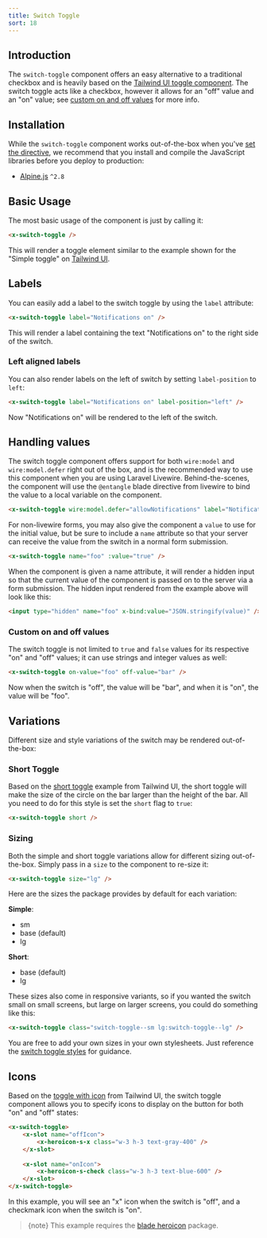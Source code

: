 ```yaml
---
title: Switch Toggle
sort: 18
---
```


## Introduction

The `switch-toggle` component offers an easy alternative to a traditional checkbox and is heavily based on
the [Tailwind UI toggle component](https://tailwindui.com/components/application-ui/forms/toggles). The
switch toggle acts like a checkbox, however it allows for an "off" value and an "on" value; see [custom on and off values](#custom-on-and-off-values)
for more info.

## Installation

While the `switch-toggle` component works out-of-the-box when you've [set the directive](/docs/laravel-form-components/v3/installation#directives),
we recommend that you install and compile the JavaScript libraries before you deploy to production:

- [Alpine.js](https://github.com/alpinejs/alpine) `^2.8`

## Basic Usage

The most basic usage of the component is just by calling it:

```html
<x-switch-toggle />
```

This will render a toggle element similar to the example shown for the "Simple toggle" on [Tailwind UI](https://tailwindui.com/components/application-ui/forms/toggles).

## Labels

You can easily add a label to the switch toggle by using the `label` attribute:

```html
<x-switch-toggle label="Notifications on" />
```

This will render a label containing the text "Notifications on" to the right side of the switch.

### Left aligned labels

You can also render labels on the left of switch by setting `label-position` to `left`:

```html
<x-switch-toggle label="Notifications on" label-position="left" />
```

Now "Notifications on" will be rendered to the left of the switch.

## Handling values

The switch toggle component offers support for both `wire:model` and `wire:model.defer` right out of the box, and is the recommended way
to use this component when you are using Laravel Livewire. Behind-the-scenes, the component will use the `@entangle` blade directive
from livewire to bind the value to a local variable on the component.

```html
<x-switch-toggle wire:model.defer="allowNotifications" label="Notifications on" />
```

For non-livewire forms, you may also give the component a `value` to use for the initial value, but be sure to include a `name` attribute so that your server
can receive the value from the switch in a normal form submission.

```html
<x-switch-toggle name="foo" :value="true" />
```

When the component is given a name attribute, it will render a hidden input so that the current value of the component is passed on to the server via a form submission.
The hidden input rendered from the example above will look like this:

```html
<input type="hidden" name="foo" x-bind:value="JSON.stringify(value)" />
```

### Custom on and off values

The switch toggle is not limited to `true` and `false` values for its respective "on" and "off" values; it can use strings and integer values as well:

```html
<x-switch-toggle on-value="foo" off-value="bar" />
```

Now when the switch is "off", the value will be "bar", and when it is "on", the value will be "foo".

## Variations

Different size and style variations of the switch may be rendered out-of-the-box:

### Short Toggle

Based on the [short toggle](https://tailwindui.com/components/application-ui/forms/toggles#component-b3e0a15571300f79fced5845f97fa972) example from
Tailwind UI, the short toggle will make the size of the circle on the bar larger than the height of the bar. All you need to do for this style is set
the `short` flag to `true`:

```html
<x-switch-toggle short />
```

### Sizing

Both the simple and short toggle variations allow for different sizing out-of-the-box. Simply pass in a `size` to the component to re-size it:

```html
<x-switch-toggle size="lg" />
```

Here are the sizes the package provides by default for each variation:

**Simple**:
- sm
- base (default)
- lg

**Short**:
- base (default)
- lg

These sizes also come in responsive variants, so if you wanted the switch small on small screens, but large on larger screens, you could do something like this:

```html
<x-switch-toggle class="switch-toggle--sm lg:switch-toggle--lg" />
```

You are free to add your own sizes in your own stylesheets. Just reference the [switch toggle styles](https://github.com/rawilk/laravel-form-components/blob/master/resources/sass/utils/_switch.scss#L126) for guidance.

## Icons

Based on the [toggle with icon](https://tailwindui.com/components/application-ui/forms/toggles#component-bcaf782196186836b6ea686e7096e734) from Tailwind UI, the switch
toggle component allows you to specify icons to display on the button for both "on" and "off" states:

```html
<x-switch-toggle>
    <x-slot name="offIcon">
        <x-heroicon-s-x class="w-3 h-3 text-gray-400" />
    </x-slot>
    
    <x-slot name="onIcon">
        <x-heroicon-s-check class="w-3 h-3 text-blue-600" />
    </x-slot>
</x-switch-toggle>
```

In this example, you will see an "x" icon when the switch is "off", and a checkmark icon when the switch is "on".

> {note} This example requires the 
[blade heroicon](https://github.com/blade-ui-kit/blade-heroicons) package.

